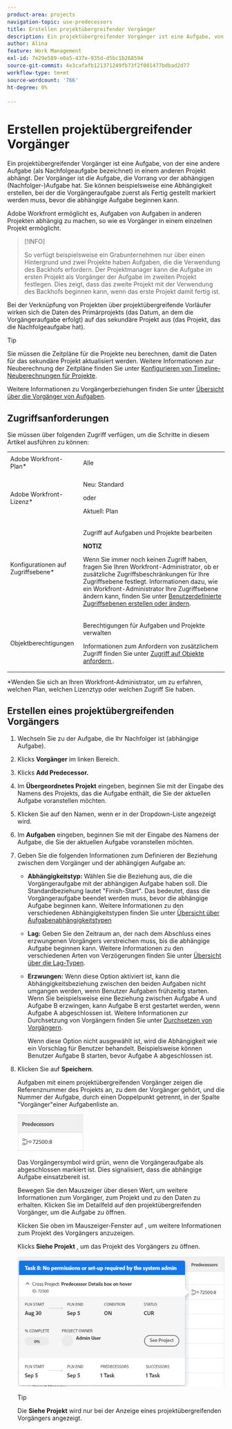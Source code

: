 ```yaml
---
product-area: projects
navigation-topic: use-predecessors
title: Erstellen projektübergreifender Vorgänger
description: Ein projektübergreifender Vorgänger ist eine Aufgabe, von der eine andere Aufgabe (als Nachfolgeaufgabe bezeichnet) in einem anderen Projekt abhängt. Der Vorgänger ist die Aufgabe, die Vorrang vor der abhängigen (Nachfolger-)Aufgabe hat. Sie können beispielsweise eine Abhängigkeit erstellen, bei der die Vorgängeraufgabe zuerst als Fertig gestellt markiert werden muss, bevor die abhängige Aufgabe beginnen kann.
author: Alina
feature: Work Management
exl-id: 7e29e589-e0a5-437e-935d-d5bc1b268594
source-git-commit: 4e3cafafb121371249fb73f2f001477bdbad2d77
workflow-type: tm+mt
source-wordcount: '766'
ht-degree: 0%

---
```


# Erstellen projektübergreifender Vorgänger

<!--Audited: 12/2023-->

Ein projektübergreifender Vorgänger ist eine Aufgabe, von der eine andere Aufgabe (als Nachfolgeaufgabe bezeichnet) in einem anderen Projekt abhängt. Der Vorgänger ist die Aufgabe, die Vorrang vor der abhängigen (Nachfolger-)Aufgabe hat. Sie können beispielsweise eine Abhängigkeit erstellen, bei der die Vorgängeraufgabe zuerst als Fertig gestellt markiert werden muss, bevor die abhängige Aufgabe beginnen kann.

Adobe Workfront ermöglicht es, Aufgaben von Aufgaben in anderen Projekten abhängig zu machen, so wie es Vorgänger in einem einzelnen Projekt ermöglicht.

>[!INFO]
>
>So verfügt beispielsweise ein Grabunternehmen nur über einen Hintergrund und zwei Projekte haben Aufgaben, die die Verwendung des Backhofs erfordern. Der Projektmanager kann die Aufgabe im ersten Projekt als Vorgänger der Aufgabe im zweiten Projekt festlegen. Dies zeigt, dass das zweite Projekt mit der Verwendung des Backhofs beginnen kann, wenn das erste Projekt damit fertig ist.

Bei der Verknüpfung von Projekten über projektübergreifende Vorläufer wirken sich die Daten des Primärprojekts (das Datum, an dem die Vorgängeraufgabe erfolgt) auf das sekundäre Projekt aus (das Projekt, das die Nachfolgeaufgabe hat).

>[!TIP]
>
>Sie müssen die Zeitpläne für die Projekte neu berechnen, damit die Daten für das sekundäre Projekt aktualisiert werden. Weitere Informationen zur Neuberechnung der Zeitpläne finden Sie unter [Konfigurieren von Timeline-Neuberechnungen für Projekte](../../../administration-and-setup/set-up-workfront/configure-system-defaults/configure-timeline-recalculations-projects.md).

Weitere Informationen zu Vorgängerbeziehungen finden Sie unter [Übersicht über die Vorgänger von Aufgaben](../../../manage-work/tasks/use-prdcssrs/predecessors-overview.md).

## Zugriffsanforderungen

<!--drafted - replace table for P&P:

<table style="table-layout:auto"> 
 <col> 
 <col> 
 <tbody> 
  <tr> 
   <td role="rowheader">Adobe Workfront plan*</td> 
   <td> <p>Any</p> </td> 
  </tr> 
  <tr> 
   <td role="rowheader">Adobe Workfront license*</td> 
   <td> <p>Current license: Standard </p> 
   Or
   <p>Legacy license: Plan </p>
   </td> 
  </tr> 
  <tr> 
   <td role="rowheader">Access level configurations*</td> 
   <td> <p>Edit access to Tasks and Projects</p> <p><b>NOTE</b>
   
   If you still don't have access, ask your Workfront administrator if they set additional restrictions in your access level. For information on how a Workfront administrator can modify your access level, see <a href="../../../administration-and-setup/add-users/configure-and-grant-access/create-modify-access-levels.md" class="MCXref xref">Create or modify custom access levels</a>.</p> </td> 
  </tr> 
  <tr> 
   <td role="rowheader">Object permissions</td> 
   <td> <p>Manage permissions to the tasks and the projects</p> <p>For information on requesting additional access, see <a href="../../../workfront-basics/grant-and-request-access-to-objects/request-access.md" class="MCXref xref">Request access to objects </a>.</p> </td> 
  </tr> 
 </tbody> 
</table>
-->

Sie müssen über folgenden Zugriff verfügen, um die Schritte in diesem Artikel ausführen zu können:

<table style="table-layout:auto"> 
 <col> 
 <col> 
 <tbody> 
  <tr> 
   <td role="rowheader">Adobe Workfront-Plan*</td> 
   <td> <p>Alle</p> </td> 
  </tr> 
 <tr> 
  <td role="rowheader">Adobe Workfront-Lizenz*</td> 
  <td> <p>Neu: Standard </p>
 <p>oder</p> 
<p>Aktuell: Plan </p> 
</td> 
 </tr>   <tr> 
   <td role="rowheader">Konfigurationen auf Zugriffsebene*</td> 
   <td> <p>Zugriff auf Aufgaben und Projekte bearbeiten</p> <p><b>NOTIZ</b>

Wenn Sie immer noch keinen Zugriff haben, fragen Sie Ihren Workfront-Administrator, ob er zusätzliche Zugriffsbeschränkungen für Ihre Zugriffsebene festlegt. Informationen dazu, wie ein Workfront-Administrator Ihre Zugriffsebene ändern kann, finden Sie unter <a href="../../../administration-and-setup/add-users/configure-and-grant-access/create-modify-access-levels.md" class="MCXref xref">Benutzerdefinierte Zugriffsebenen erstellen oder ändern</a>.</p> </td>
</tr> 
  <tr> 
   <td role="rowheader">Objektberechtigungen</td> 
   <td> <p>Berechtigungen für Aufgaben und Projekte verwalten</p> <p>Informationen zum Anfordern von zusätzlichem Zugriff finden Sie unter <a href="../../../workfront-basics/grant-and-request-access-to-objects/request-access.md" class="MCXref xref">Zugriff auf Objekte anfordern </a>.</p> </td> 
  </tr> 
 </tbody> 
</table>

&#42;Wenden Sie sich an Ihren Workfront-Administrator, um zu erfahren, welchen Plan, welchen Lizenztyp oder welchen Zugriff Sie haben.

## Erstellen eines projektübergreifenden Vorgängers

1. Wechseln Sie zu der Aufgabe, die Ihr Nachfolger ist (abhängige Aufgabe).
1. Klicks **Vorgänger** im linken Bereich.
1. Klicks **Add Predecessor.**
1. Im **Übergeordnetes Projekt** eingeben, beginnen Sie mit der Eingabe des Namens des Projekts, das die Aufgabe enthält, die Sie der aktuellen Aufgabe voranstellen möchten.
1. Klicken Sie auf den Namen, wenn er in der Dropdown-Liste angezeigt wird.
1. Im **Aufgaben** eingeben, beginnen Sie mit der Eingabe des Namens der Aufgabe, die Sie der aktuellen Aufgabe voranstellen möchten.
1. Geben Sie die folgenden Informationen zum Definieren der Beziehung zwischen dem Vorgänger und der abhängigen Aufgabe an:

   * **Abhängigkeitstyp:** Wählen Sie die Beziehung aus, die die Vorgängeraufgabe mit der abhängigen Aufgabe haben soll. Die Standardbeziehung lautet &quot;Finish-Start&quot;. Das bedeutet, dass die Vorgängeraufgabe beendet werden muss, bevor die abhängige Aufgabe beginnen kann. Weitere Informationen zu den verschiedenen Abhängigkeitstypen finden Sie unter [Übersicht über Aufgabenabhängigkeitstypen](../../../manage-work/tasks/use-prdcssrs/task-dependency-types.md)

   * **Lag:** Geben Sie den Zeitraum an, der nach dem Abschluss eines erzwungenen Vorgängers verstreichen muss, bis die abhängige Aufgabe beginnen kann. Weitere Informationen zu den verschiedenen Arten von Verzögerungen finden Sie unter [Übersicht über die Lag-Typen](../../../manage-work/tasks/use-prdcssrs/lag-types.md).

   * **Erzwungen:** Wenn diese Option aktiviert ist, kann die Abhängigkeitsbeziehung zwischen den beiden Aufgaben nicht umgangen werden, wenn Benutzer Aufgaben frühzeitig starten. Wenn Sie beispielsweise eine Beziehung zwischen Aufgabe A und Aufgabe B erzwingen, kann Aufgabe B erst gestartet werden, wenn Aufgabe A abgeschlossen ist. Weitere Informationen zur Durchsetzung von Vorgängern finden Sie unter [Durchsetzen von Vorgängern](../../../manage-work/tasks/use-prdcssrs/enforced-predecessors.md).

     Wenn diese Option nicht ausgewählt ist, wird die Abhängigkeit wie ein Vorschlag für Benutzer behandelt. Beispielsweise können Benutzer Aufgabe B starten, bevor Aufgabe A abgeschlossen ist.

1. Klicken Sie auf **Speichern**.

   Aufgaben mit einem projektübergreifenden Vorgänger zeigen die Referenznummer des Projekts an, zu dem der Vorgänger gehört, und die Nummer der Aufgabe, durch einen Doppelpunkt getrennt, in der Spalte &quot;Vorgänger&quot;einer Aufgabenliste an.

   ![Projektübergreifender Vorgänger](assets/cross-project-predecessor-in-list-view.png)

   Das Vorgängersymbol wird grün, wenn die Vorgängeraufgabe als abgeschlossen markiert ist. Dies signalisiert, dass die abhängige Aufgabe einsatzbereit ist.

   Bewegen Sie den Mauszeiger über diesen Wert, um weitere Informationen zum Vorgänger, zum Projekt und zu den Daten zu erhalten. Klicken Sie im Detailfeld auf den projektübergreifenden Vorgänger, um die Aufgabe zu öffnen.

   Klicken Sie oben im Mauszeiger-Fenster auf , um weitere Informationen zum Projekt des Vorgängers anzuzeigen.

   Klicks **Siehe Projekt** , um das Projekt des Vorgängers zu öffnen.

   ![Projektübergreifende Vorgängerdetails](assets/cross-project-predecessor-details.png)

   >[!TIP]
   >
   >   Die **Siehe Projekt** wird nur bei der Anzeige eines projektübergreifenden Vorgängers angezeigt.

